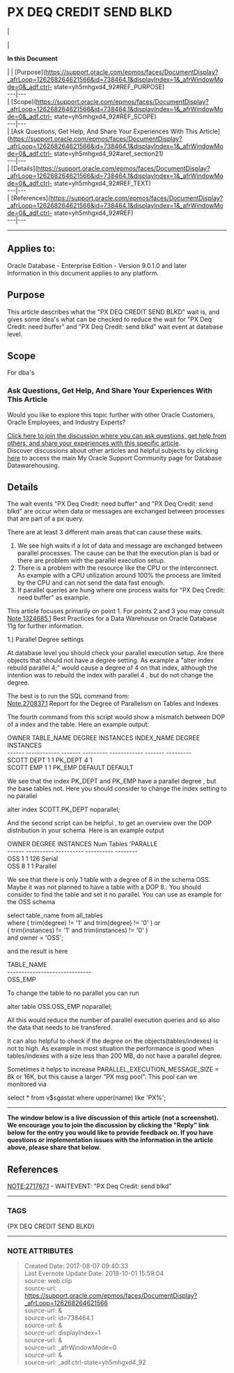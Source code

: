 # PX DEQ CREDIT SEND BLKD

  

|

|

 **In this Document**  

| |
[Purpose](https://support.oracle.com/epmos/faces/DocumentDisplay?_afrLoop=126268264621566&id=738464.1&displayIndex=1&_afrWindowMode=0&_adf.ctrl-
state=yh5mhgxd4_92#REF_PURPOSE)  
---|---  
|
[Scope](https://support.oracle.com/epmos/faces/DocumentDisplay?_afrLoop=126268264621566&id=738464.1&displayIndex=1&_afrWindowMode=0&_adf.ctrl-
state=yh5mhgxd4_92#REF_SCOPE)  
---|---  
| [Ask Questions, Get Help, And Share Your Experiences With This
Article](https://support.oracle.com/epmos/faces/DocumentDisplay?_afrLoop=126268264621566&id=738464.1&displayIndex=1&_afrWindowMode=0&_adf.ctrl-
state=yh5mhgxd4_92#aref_section21)  
---|---  
|
[Details](https://support.oracle.com/epmos/faces/DocumentDisplay?_afrLoop=126268264621566&id=738464.1&displayIndex=1&_afrWindowMode=0&_adf.ctrl-
state=yh5mhgxd4_92#REF_TEXT)  
---|---  
|
[References](https://support.oracle.com/epmos/faces/DocumentDisplay?_afrLoop=126268264621566&id=738464.1&displayIndex=1&_afrWindowMode=0&_adf.ctrl-
state=yh5mhgxd4_92#REF)  
---|---  
  
* * *

## Applies to:

Oracle Database - Enterprise Edition - Version 9.0.1.0 and later  
Information in this document applies to any platform.  

## Purpose

This article describes what the "PX DEQ CREDIT SEND BLKD" wait is, and gives
some idea's what can be checked to reduce the wait for "PX Deq Credit: need
buffer" and "PX Deq Credit: send blkd" wait event at database level.

## Scope

For dba's

### Ask Questions, Get Help, And Share Your Experiences With This Article

Would you like to explore this topic further with other Oracle Customers,
Oracle Employees, and Industry Experts?

[Click here to join the discussion where you can ask questions, get help from
others, and share your experiences with this specific
article](https://community.oracle.com/message/11872977).  
Discover discussions about other articles and helpful subjects by clicking
[here](https://community.oracle.com/community/support/oracle_database/database_datawarehousing)
to access the main My Oracle Support Community page for Database
Datawarehousing.

## Details

The wait events "PX Deq Credit: need buffer" and "PX Deq Credit: send blkd"
are occur when data or messages are exchanged between processes that are part
of a px query.

There are at least 3 different main areas that can cause these waits.

  1. We see high waits if a lot of data and message are exchanged between parallel processes. The cause can be that the execution plan is bad or there are problem with the parallel execution setup.
  2. There is a problem with the resource like the CPU or the interconnect. As example with a CPU utilization around 100% the process are limited by the CPU and can not send the data fast enough.
  3. If parallel queries are hung where one process waits for "PX Deq Credit: need buffer" as example.

This article focuses primarily on point 1. For points 2 and 3 you may consult
[Note
1324685.1](https://support.oracle.com/epmos/faces/DocumentDisplay?parent=DOCUMENT&sourceId=738464.1&id=1324685.1)
Best Practices for a Data Warehouse on Oracle Database 11g for further
information.

1.) Parallel Degree settings

At database level you should check your parallel execution setup. Are there
objects that should not have a degree setting. As example a "alter index
<indexname> rebuild parallel 4;" would cause a degree of 4 on that index,
although the intention was to rebuild the index with parallel 4 , but do not
change the degree.

The best is to run the SQL command from:  
[Note.270837.1](https://support.oracle.com/epmos/faces/DocumentDisplay?parent=DOCUMENT&sourceId=738464.1&id=270837.1)
Report for the Degree of Parallelism on Tables and Indexes

The fourth command from this script would show a mismatch between DOP of a
index and the table. Here an example output:

OWNER TABLE_NAME DEGREE INSTANCES INDEX_NAME DEGREE INSTANCES  
\------ ------------ ------- --------- ------------ ------- ---------  
SCOTT DEPT 1 1 PK_DEPT 4 1  
SCOTT EMP 1 1 PK_EMP DEFAULT DEFAULT

We see that the index PK_DEPT and PK_EMP have a parallel degree , but the base
tables not. Here you should consider to change the index setting to no
parallel

alter index SCOTT.PK_DEPT noparallel;

And the second script can be helpful , to get an overview over the DOP
distribution in your schema. Here is an example output

OWNER DEGREE INSTANCES Num Tables 'PARALLE  
\------ ---------- ---------- ---------- --------  
OSS 1 1 126 Serial  
OSS 8 1 1 Parallel

We see that there is only 1 table with a degree of 8 in the schema OSS. Maybe
it was not planned to have a table with a DOP 8.. You should consider to find
the table and set it no parallel. You can use as example for the OSS schema

select table_name from all_tables  
where ( trim(degree) != '1' and trim(degree) != '0' ) or  
( trim(instances) != '1' and trim(instances) != '0' )  
and owner = 'OSS';

and the result is here

TABLE_NAME  
\------------------------------  
OSS_EMP

To change the table to no parallel you can run

alter table OSS.OSS_EMP noparallel;

All this would reduce the number of parallel execution queries and so also the
data that needs to be transfered.

It can also helpful to check if the degree on the objects(tables/indexes) is
not to high. As example in most situation the performance is good when
tables/indexes with a size less than 200 MB, do not have a parallel degree.

Sometimes it helps to increase PARALLEL_EXECUTION_MESSAGE_SIZE = 8k or 16K,
but this cause a larger "PX msg pool". This pool can we monitored via

select * from v$sgastat where upper(name) like 'PX%';

  
  

* * *

**The window below is a live discussion of this article (not a screenshot). We
encourage you to join the discussion by clicking the "Reply" link below for
the entry you would like to provide feedback on. If you have questions or
implementation issues with the information in the article above, please share
that below.**

## References

[NOTE:271767.1](https://support.oracle.com/epmos/faces/DocumentDisplay?parent=DOCUMENT&sourceId=738464.1&id=271767.1)
\- WAITEVENT: "PX Deq Credit: send blkd"  
  
  
  



---
### TAGS
{PX DEQ CREDIT SEND BLKD}

---
### NOTE ATTRIBUTES
>Created Date: 2017-08-07 09:40:33  
>Last Evernote Update Date: 2018-10-01 15:59:04  
>source: web.clip  
>source-url: https://support.oracle.com/epmos/faces/DocumentDisplay?_afrLoop=126268264621566  
>source-url: &  
>source-url: id=738464.1  
>source-url: &  
>source-url: displayIndex=1  
>source-url: &  
>source-url: _afrWindowMode=0  
>source-url: &  
>source-url: _adf.ctrl-state=yh5mhgxd4_92  